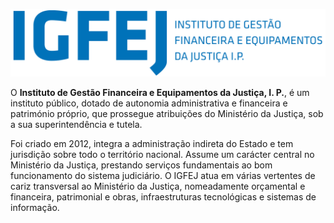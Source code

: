 ![](./igfej.png)

O **Instituto de Gestão Financeira e Equipamentos da Justiça, I. P.**, é um instituto público, dotado de autonomia administrativa e financeira e património próprio, que prossegue atribuições do Ministério da Justiça, sob a sua superintendência e tutela.

Foi criado em 2012, integra a administração indireta do Estado e tem jurisdição sobre todo o território nacional. Assume um carácter central no Ministério da Justiça, prestando serviços fundamentais ao bom funcionamento do sistema judiciário. O IGFEJ atua em várias vertentes de cariz transversal ao Ministério da Justiça, nomeadamente orçamental e financeira, patrimonial e obras, infraestruturas tecnológicas e sistemas de informação.
